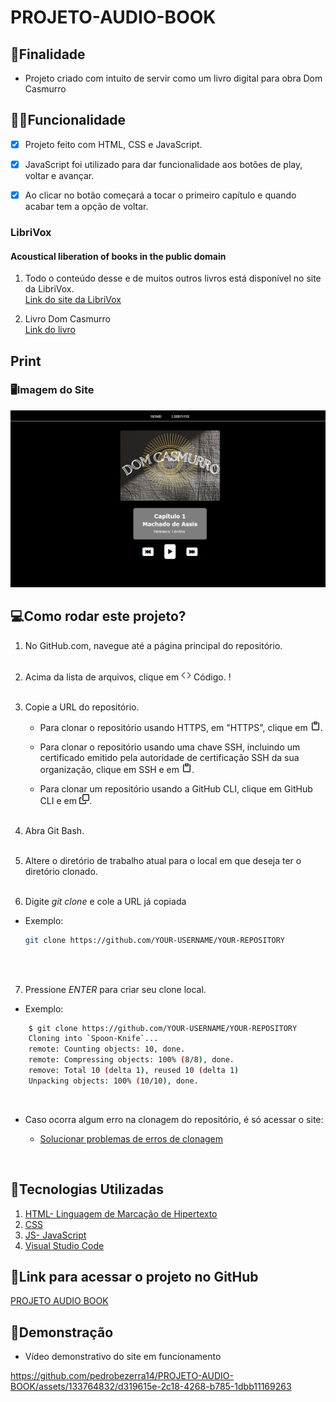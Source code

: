 # PROJETO-AUDIO-BOOK

## 📝Finalidade
- Projeto criado com intuito de servir como um livro digital para obra Dom Casmurro

## 👨‍💻Funcionalidade
- [x] Projeto feito com HTML, CSS e JavaScript.

- [x] JavaScript foi utilizado para dar funcionalidade aos botões de play, voltar e avançar.

- [x] Ao clicar no botão começará a tocar o primeiro capítulo e quando acabar tem a opção de voltar.

### LibriVox
#### Acoustical liberation of books in the public domain

1. Todo o conteúdo desse e de muitos outros livros está disponível no site da LibriVox.<br>
  [Link do site da LibriVox ](https://librivox.org/dom-casmurro-by-machado-de-assis/)

2. Livro Dom Casmurro<br>
  [Link do livro](https://librivox.org/dom-casmurro-by-machado-de-assis/)

## Print

### 🖥️Imagem do Site

![Print do site](./images/src-site/print-page.png)

## 💻Como rodar este projeto?

1. No GitHub.com, navegue até a página principal do repositório.<br><br>
2. Acima da lista de arquivos, clique em <svg xmlns="http://www.w3.org/2000/svg" width="16" height="16" viewBox="0 0 24 24"><path fill="currentColor" d="M15.22 4.97a.75.75 0 0 1 1.06 0l6.5 6.5a.75.75 0 0 1 0 1.06l-6.5 6.5a.749.749 0 0 1-1.275-.326a.749.749 0 0 1 .215-.734L21.19 12l-5.97-5.97a.75.75 0 0 1 0-1.06Zm-6.44 0a.75.75 0 0 1 0 1.06L2.81 12l5.97 5.97a.749.749 0 0 1-.326 1.275a.749.749 0 0 1-.734-.215l-6.5-6.5a.75.75 0 0 1 0-1.06l6.5-6.5a.75.75 0 0 1 1.06 0Z"/></svg> Código.
!<br><br>

3. Copie a URL do repositório.

   - Para clonar o repositório usando HTTPS, em "HTTPS", clique em <svg xmlns="http://www.w3.org/2000/svg" width="16" height="16" viewBox="0 0 16 16"><path fill="currentColor" d="M3.626 3.533a.249.249 0 0 0-.126.217v9.5c0 .138.112.25.25.25h8.5a.25.25 0 0 0 .25-.25v-9.5a.249.249 0 0 0-.126-.217a.75.75 0 0 1 .752-1.298c.541.313.874.89.874 1.515v9.5A1.75 1.75 0 0 1 12.25 15h-8.5A1.75 1.75 0 0 1 2 13.25v-9.5c0-.625.333-1.202.874-1.515a.75.75 0 0 1 .752 1.298ZM5.75 1h4.5a.75.75 0 0 1 .75.75v3a.75.75 0 0 1-.75.75h-4.5A.75.75 0 0 1 5 4.75v-3A.75.75 0 0 1 5.75 1Zm.75 3h3V2.5h-3Z"/></svg>.

   - Para clonar o repositório usando uma chave SSH, incluindo um certificado emitido pela autoridade de certificação SSH da sua organização, clique em SSH e em <svg xmlns="http://www.w3.org/2000/svg" width="16" height="16" viewBox="0 0 16 16"><path fill="currentColor" d="M3.626 3.533a.249.249 0 0 0-.126.217v9.5c0 .138.112.25.25.25h8.5a.25.25 0 0 0 .25-.25v-9.5a.249.249 0 0 0-.126-.217a.75.75 0 0 1 .752-1.298c.541.313.874.89.874 1.515v9.5A1.75 1.75 0 0 1 12.25 15h-8.5A1.75 1.75 0 0 1 2 13.25v-9.5c0-.625.333-1.202.874-1.515a.75.75 0 0 1 .752 1.298ZM5.75 1h4.5a.75.75 0 0 1 .75.75v3a.75.75 0 0 1-.75.75h-4.5A.75.75 0 0 1 5 4.75v-3A.75.75 0 0 1 5.75 1Zm.75 3h3V2.5h-3Z"/></svg>.

   - Para clonar um repositório usando a GitHub CLI, clique em GitHub CLI e em <svg xmlns="http://www.w3.org/2000/svg" width="16" height="16" viewBox="0 0 16 16"><path fill="currentColor" d="M0 6.75C0 5.784.784 5 1.75 5h1.5a.75.75 0 0 1 0 1.5h-1.5a.25.25 0 0 0-.25.25v7.5c0 .138.112.25.25.25h7.5a.25.25 0 0 0 .25-.25v-1.5a.75.75 0 0 1 1.5 0v1.5A1.75 1.75 0 0 1 9.25 16h-7.5A1.75 1.75 0 0 1 0 14.25Z"/><path fill="currentColor" d="M5 1.75C5 .784 5.784 0 6.75 0h7.5C15.216 0 16 .784 16 1.75v7.5A1.75 1.75 0 0 1 14.25 11h-7.5A1.75 1.75 0 0 1 5 9.25Zm1.75-.25a.25.25 0 0 0-.25.25v7.5c0 .138.112.25.25.25h7.5a.25.25 0 0 0 .25-.25v-7.5a.25.25 0 0 0-.25-.25Z"/></svg>.
   <br><br>

4. Abra Git Bash.<br><br>

5. Altere o diretório de trabalho atual para o local em que deseja ter o diretório clonado.<br><br>

6. Digite *git clone* e cole a URL já copiada<br>
  - Exemplo: 
    ```bash
    git clone https://github.com/YOUR-USERNAME/YOUR-REPOSITORY
    ```
    <br><br>
    
7. Pressione *ENTER* para criar seu clone local.
  - Exemplo: 
```bash 
    $ git clone https://github.com/YOUR-USERNAME/YOUR-REPOSITORY
    Cloning into `Spoon-Knife`...
    remote: Counting objects: 10, done.
    remote: Compressing objects: 100% (8/8), done.
    remove: Total 10 (delta 1), reused 10 (delta 1)
    Unpacking objects: 100% (10/10), done.
```
<br>

* Caso ocorra algum erro na clonagem do repositório, é só acessar o site:<br>

  * [Solucionar problemas de erros de clonagem](https://docs.github.com/pt/repositories/creating-and-managing-repositories/cloning-a-repository#troubleshooting-cloning-error)

<br>

## 🔧Tecnologias Utilizadas 
1. [HTML- Linguagem de Marcação de Hipertexto](https://pt.wikipedia.org/wiki/HTML)<br>
2. [CSS](https://pt.wikipedia.org/wiki/Cascading_Style_Sheets)<br>
3. [JS- JavaScript](https://www.javascript.com)<br>
4. [Visual Studio Code](https://code.visualstudio.com)<br>

## 🔗Link para acessar o projeto no GitHub

[PROJETO AUDIO BOOK](https://github.com/pedrobezerra14/PROJETO-AUDIO-BOOK)

## 📀Demonstração

- Vídeo demonstrativo do site em funcionamento

https://github.com/pedrobezerra14/PROJETO-AUDIO-BOOK/assets/133764832/d319615e-2c18-4268-b785-1dbb11169263


